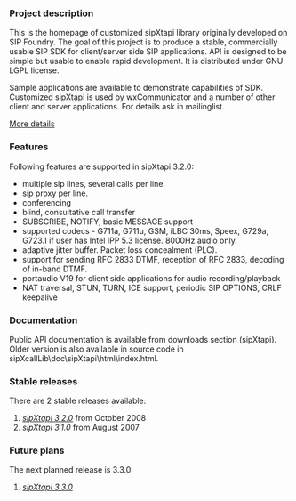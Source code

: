 ### Project description ###

This is the homepage of customized sipXtapi library originally developed on SIP Foundry. The goal of this project is to produce a stable, commercially usable SIP SDK for client/server side SIP applications. API is designed to be simple but usable to enable rapid development. It is distributed under GNU LGPL license.

Sample applications are available to demonstrate capabilities of SDK. Customized sipXtapi is used by wxCommunicator and a number of other client and server applications. For details ask in mailinglist.

[More details](http://code.google.com/p/sipxtapi/wiki/Introduction)

### Features ###
Following features are supported in sipXtapi 3.2.0:
  * multiple sip lines, several calls per line.
  * sip proxy per line.
  * conferencing
  * blind, consultative call transfer
  * SUBSCRIBE, NOTIFY, basic MESSAGE support
  * supported codecs - G711a, G711u, GSM, iLBC 30ms, Speex, G729a, G723.1 if user has Intel IPP 5.3 license. 8000Hz audio only.
  * adaptive jitter buffer. Packet loss concealment (PLC).
  * support for sending RFC 2833 DTMF, reception of RFC 2833, decoding of in-band DTMF.
  * portaudio V19 for client side applications for audio recording/playback
  * NAT traversal, STUN, TURN, ICE support, periodic SIP OPTIONS, CRLF keepalive

### Documentation ###

Public API documentation is available from downloads section (sipXtapi). Older version is also available in source code in sipXcallLib\doc\sipXtapi\html\index.html.

### Stable releases ###

There are 2 stable releases available:
  1. _[sipXtapi 3.2.0](http://code.google.com/p/sipxtapi/wiki/sipXtapi_3_2_0)_ from October 2008
  1. _sipXtapi 3.1.0_ from August 2007

### Future plans ###

The next planned release is 3.3.0:
  1. _[sipXtapi 3.3.0](http://code.google.com/p/sipxtapi/wiki/sipXtapi_3_3_0)_